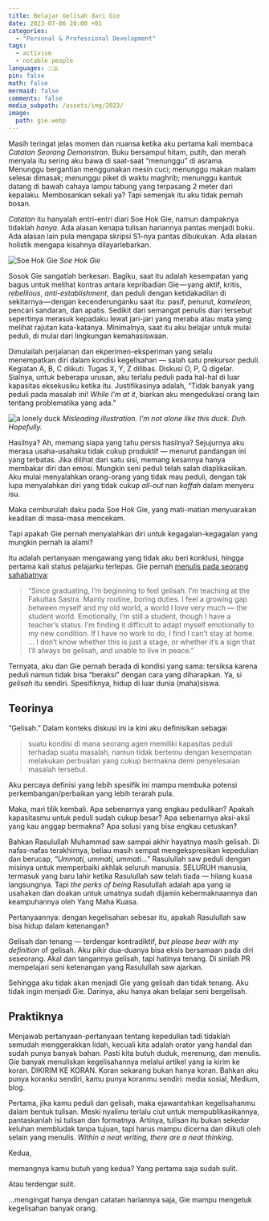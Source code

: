 ```yaml
---
title: Belajar Gelisah dari Gie
date: 2023-07-06 20:00 +01
categories:
  - "Personal & Professional Development"
tags:
  - activism
  - notable people
languages: 🇮🇩
pin: false
math: false
mermaid: false
comments: false
media_subpath: /assets/img/2023/
image:
  path: gie.webp
---
```


Masih teringat jelas momen dan nuansa ketika aku pertama kali membaca *Catatan Seorang Demonstran*. Buku bersampul hitam, putih, dan merah menyala itu sering aku bawa di saat-saat “menunggu” di asrama. Menunggu bergantian menggunakan mesin cuci; menunggu makan malam selesai dimasak; menunggu piket di waktu maghrib; menunggu kantuk datang di bawah cahaya lampu tabung yang terpasang 2 meter dari kepalaku. Membosankan sekali ya? Tapi semenjak itu aku tidak pernah bosan.

*Catatan* itu hanyalah entri-entri diari Soe Hok Gie, namun dampaknya tidaklah *hanya*. Ada alasan kenapa tulisan hariannya pantas menjadi buku. Ada alasan lain pula mengapa skripsi S1-nya pantas dibukukan. Ada alasan holistik mengapa kisahnya dilayarlebarkan.

![Soe Hok Gie](gie.webp)
_Soe Hok Gie_

Sosok Gie sangatlah berkesan. Bagiku, saat itu adalah kesempatan yang bagus untuk melihat kontras antara kepribadian Gie — yang aktif, kritis, *rebellious*, *anti-establishment*, dan peduli dengan ketidakadilan di sekitarnya — dengan kecenderunganku saat itu: pasif, penurut, *kameleon*, pencari sandaran, dan apatis. Sedikit dari semangat penulis diari tersebut sepertinya merasuk kepadaku lewat jari-jari yang meraba atau mata yang melihat rajutan kata-katanya. Minimalnya, saat itu aku belajar untuk mulai peduli, di mulai dari lingkungan kemahasiswaan.

Dimulailah perjalanan dan ekperimen-eksperiman yang selalu menempatkan diri dalam kondisi kegelisahan — salah satu prekursor peduli. Kegiatan A, B, C diikuti. Tugas X, Y, Z dilibas. Diskusi O, P, Q digelar. Sialnya, untuk beberapa urusan, aku terlalu peduli pada hal-hal di luar kapasitas eksekusiku ketika itu. Justifikasinya adalah, “Tidak banyak yang peduli pada masalah ini! *While I’m at it*, biarkan aku mengedukasi orang lain tentang problematika yang ada.”

![a lonely duck](duck.jpg)
_Misleading illustration. I’m not alone like this duck. Duh. Hopefully._

Hasilnya? Ah, memang siapa yang tahu persis hasilnya? Sejujurnya aku merasa usaha-usahaku tidak cukup produktif — menurut pandangan ini yang terbatas. Jika dilihat dari satu sisi, memang kesannya hanya membakar diri dan emosi. Mungkin seni peduli telah salah diaplikasikan. Aku mulai menyalahkan orang-orang yang tidak mau peduli, dengan tak lupa menyalahkan diri yang tidak cukup *all-out* nan *kaffah* dalam menyeru isu.

Maka cemburulah daku pada Soe Hok Gie, yang mati-matian menyuarakan keadilan di masa-masa mencekam.

Tapi apakah Gie pernah menyalahkan diri untuk kegagalan-kegagalan yang mungkin pernah ia alami?

Itu adalah pertanyaan mengawang yang tidak aku beri konklusi, hingga pertama kali status pelajarku terlepas. Gie pernah [menulis pada seorang sahabatnya](https://ecommons.cornell.edu/handle/1813/53483):

> “Since graduating, I’m beginning to feel gelisah. I’m teaching at the Fakultas Sastra. Mainly routine, boring duties. I feel a growing gap between myself and my old world, a world I love very much — the student world. Emotionally, I’m still a student, though I have a teacher’s status. I’m finding it difficult to adapt myself emotionally to my new condition. If I have no work to do, I find I can’t stay at home. … I don’t know whether this is just a stage, or whether it’s a sign that I’ll always be gelisah, and unable to live in peace.”

Ternyata, aku dan Gie pernah berada di kondisi yang sama: tersiksa karena peduli namun tidak bisa “beraksi” dengan cara yang diharapkan. Ya, si *gelisah* itu sendiri. Spesifiknya, hidup di luar dunia (maha)siswa.

## Teorinya
“Gelisah.” Dalam konteks diskusi ini ia kini aku definisikan sebagai

> suatu kondisi di mana seorang agen memiliki kapasitas peduli terhadap suatu masalah, namun tidak bertemu dengan kesempatan melakukan perbuatan yang cukup bermakna demi penyelesaian masalah tersebut.

Aku percaya definisi yang lebih spesifik ini mampu membuka potensi perkembangan/perbaikan yang lebih terarah pula.

Maka, mari tilik kembali. Apa sebenarnya yang engkau pedulikan? Apakah kapasitasmu untuk peduli sudah cukup besar? Apa sebenarnya aksi-aksi yang kau anggap bermakna? Apa solusi yang bisa engkau cetuskan?

Bahkan Rasulullah Muhammad saw sampai akhir hayatnya masih gelisah. Di nafas-nafas terakhirnya, beliau masih sempat mengekspresikan kepedulian dan berucap, *“Ummati, ummati, ummati…”* Rasulullah saw peduli dengan misinya untuk memperbaiki akhlak seluruh manusia. SELURUH manusia, termasuk yang baru lahir ketika Rasulullah saw telah tiada — hilang kuasa langsungnya. Tapi *the perks of being* Rasulullah adalah apa yang ia usahakan dan doakan untuk umatnya sudah dijamin kebermaknaannya dan keampuhannya oleh Yang Maha Kuasa.

Pertanyaannya: dengan kegelisahan sebesar itu, apakah Rasulullah saw bisa hidup dalam ketenangan?

Gelisah dan tenang — terdengar kontradiktif, *but please bear with my definition* of gelisah. Aku pikir dua-duanya bisa eksis bersamaan pada diri seseorang. Akal dan tangannya gelisah, tapi hatinya tenang. Di sinilah PR mempelajari seni ketenangan yang Rasulullah saw ajarkan.

Sehingga aku tidak akan menjadi Gie yang gelisah dan tidak tenang. Aku tidak ingin menjadi Gie. Darinya, aku hanya akan belajar seni bergelisah.

## Praktiknya
Menjawab pertanyaan-pertanyaan tentang kepedulian tadi tidaklah semudah menggerakkan lidah, kecuali kita adalah orator yang handal dan sudah punya banyak bahan. Pasti kita butuh duduk, merenung, dan menulis. Gie banyak menuliskan kegelisahannya melalui artikel yang ia kirim ke koran. DIKIRIM KE KORAN. Koran sekarang bukan hanya koran. Bahkan aku punya koranku sendiri, kamu punya koranmu sendiri: media sosial, Medium, blog.

Pertama, jika kamu peduli dan gelisah, maka ejawantahkan kegelisahanmu dalam bentuk tulisan. Meski nyalimu terlalu ciut untuk mempublikasikannya, pantaskanlah isi tulisan dan formatnya. Artinya, tulisan itu bukan sekedar keluhan membludak tanpa tujuan, tapi harus mampu dicerna dan diikuti oleh selain yang menulis. *Within a neat writing, there are a neat thinking.*

Kedua,

memangnya kamu butuh yang kedua? Yang pertama saja sudah sulit.

Atau terdengar sulit.

…mengingat hanya dengan catatan hariannya saja, Gie mampu mengetuk kegelisahan banyak orang.